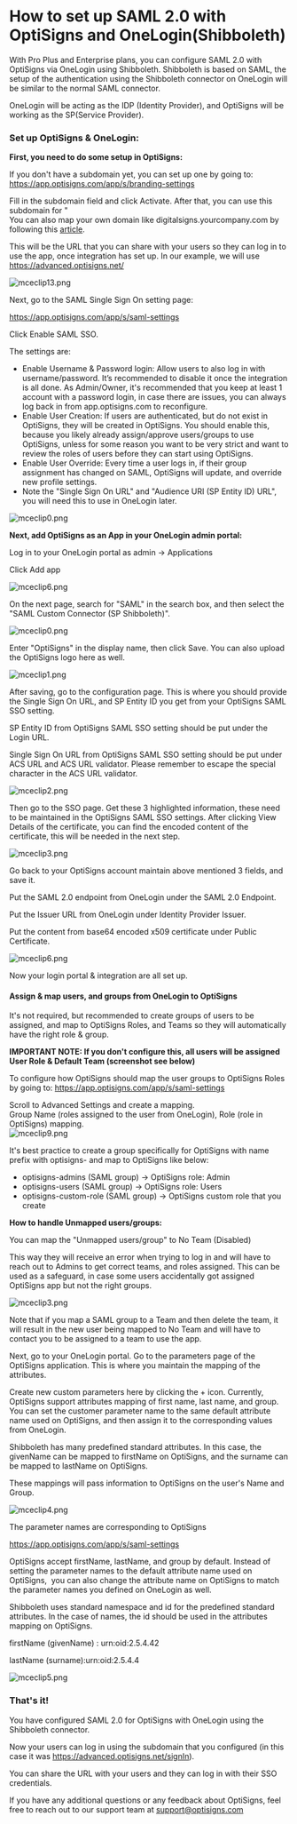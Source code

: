 # How to set up SAML 2.0 with OptiSigns and OneLogin(Shibboleth)

With Pro Plus and Enterprise plans, you can configure SAML 2.0 with OptiSigns via OneLogin using Shibboleth. Shibboleth is based on SAML, the setup of the authentication using the Shibboleth connector on OneLogin will be similar to the normal SAML connector.

OneLogin will be acting as the IDP (Identity Provider), and OptiSigns will be working as the SP(Service Provider).

### **Set up OptiSigns & OneLogin:**

**First, you need to do some setup in OptiSigns:**

If you don't have a subdomain yet, you can set up one by going to:  
<https://app.optisigns.com/app/s/branding-settings>

Fill in the subdomain field and click Activate. After that, you can use this subdomain for "  
You can also map your own domain like digitalsigns.yourcompany.com by following this [article](https://support.optisigns.com/hc/en-us/articles/1500000480302).

This will be the URL that you can share with your users so they can log in to use the app, once integration has set up. In our example, we will use <https://advanced.optisigns.net/>

![mceclip13.png](https://support.optisigns.com/hc/article_attachments/21286528904211)

Next, go to the SAML Single Sign On setting page:

<https://app.optisigns.com/app/s/saml-settings>

Click Enable SAML SSO.

The settings are:

* Enable Username & Password login: Allow users to also log in with username/password. It’s recommended to disable it once the integration is all done. As Admin/Owner, it's recommended that you keep at least 1 account with a password login, in case there are issues, you can always log back in from app.optisigns.com to reconfigure.
* Enable User Creation: If users are authenticated, but do not exist in OptiSigns, they will be created in OptiSigns. You should enable this, because you likely already assign/approve users/groups to use OptiSigns, unless for some reason you want to be very strict and want to review the roles of users before they can start using OptiSigns.
* Enable User Override: Every time a user logs in, if their group assignment has changed on SAML, OptiSigns will update, and override new profile settings.
* Note the "Single Sign On URL" and "Audience URI (SP Entity ID) URL", you will need this to use in OneLogin later.

![mceclip0.png](https://support.optisigns.com/hc/article_attachments/21286544103571)

**Next, add OptiSigns as an App in your OneLogin admin portal:**

Log in to your OneLogin portal as admin -> Applications

Click Add app

![mceclip6.png](https://support.optisigns.com/hc/article_attachments/4407476998035)

On the next page, search for "SAML" in the search box, and then select the "SAML Custom Connector (SP Shibboleth)".

![mceclip0.png](https://support.optisigns.com/hc/article_attachments/4407468255507)

Enter "OptiSigns" in the display name, then click Save. You can also upload the OptiSigns logo here as well.

![mceclip1.png](https://support.optisigns.com/hc/article_attachments/4407476590867)

After saving, go to the configuration page. This is where you should provide the Single Sign On URL, and SP Entity ID you get from your OptiSigns SAML SSO setting.

SP Entity ID from OptiSigns SAML SSO setting should be put under the Login URL.

Single Sign On URL from OptiSigns SAML SSO setting should be put under ACS URL and ACS URL validator. Please remember to escape the special character in the ACS URL validator.

![mceclip2.png](https://support.optisigns.com/hc/article_attachments/4407476626451)

Then go to the SSO page. Get these 3 highlighted information, these need to be maintained in the OptiSigns SAML SSO settings. After clicking View Details of the certificate, you can find the encoded content of the certificate, this will be needed in the next step.

![mceclip3.png](https://support.optisigns.com/hc/article_attachments/4407476684179)

Go back to your OptiSigns account maintain above mentioned 3 fields, and save it.

Put the SAML 2.0 endpoint from OneLogin under the SAML 2.0 Endpoint.

Put the Issuer URL from OneLogin under Identity Provider Issuer.

Put the content from base64 encoded x509 certificate under Public Certificate.

![mceclip6.png](https://support.optisigns.com/hc/article_attachments/21286544110099)

Now your login portal & integration are all set up.

#### **Assign & map users, and groups from OneLogin to OptiSigns**

It's not required, but recommended to create groups of users to be assigned, and map to OptiSigns Roles, and Teams so they will automatically have the right role & group.

**IMPORTANT NOTE: If you don't configure this, all users will be assigned User Role & Default Team (screenshot see below)**

To configure how OptiSigns should map the user groups to OptiSigns Roles by going to: <https://app.optisigns.com/app/s/saml-settings>

Scroll to Advanced Settings and create a mapping.  
Group Name (roles assigned to the user from OneLogin), Role (role in OptiSigns) mapping.   
![mceclip9.png](https://support.optisigns.com/hc/article_attachments/21286528943635)

It's best practice to create a group specifically for OptiSigns with name prefix with optisigns- and map to OptiSigns like below:

* optisigns-admins (SAML group) -> OptiSigns role: Admin
* optisigns-users (SAML group) -> OptiSigns role: Users
* optisigns-custom-role (SAML group) -> OptiSigns custom role that you create

**How to handle Unmapped users/groups:**

You can map the "Unmapped users/group" to No Team (Disabled)

This way they will receive an error when trying to log in and will have to reach out to Admins to get correct teams, and roles assigned. This can be used as a safeguard, in case some users accidentally got assigned OptiSigns app but not the right groups.

![mceclip3.png](https://support.optisigns.com/hc/article_attachments/26504504778259)

Note that if you map a SAML group to a Team and then delete the team, it will result in the new user being mapped to No Team and will have to contact you to be assigned to a team to use the app.

Next, go to your OneLogin portal. Go to the parameters page of the OptiSigns application. This is where you maintain the mapping of the attributes.

Create new custom parameters here by clicking the + icon. Currently, OptiSigns support attributes mapping of first name, last name, and group. You can set the customer parameter name to the same default attribute name used on OptiSigns, and then assign it to the corresponding values from OneLogin.

Shibboleth has many predefined standard attributes. In this case, the givenName can be mapped to firstName on OptiSigns, and the surname can be mapped to lastName on OptiSigns.

These mappings will pass information to OptiSigns on the user's Name and Group.

![mceclip4.png](https://support.optisigns.com/hc/article_attachments/4407468380563)

The parameter names are corresponding to OptiSigns

<https://app.optisigns.com/app/s/saml-settings>

OptiSigns accept firstName, lastName, and group by default. Instead of setting the parameter names to the default attribute name used on OptiSigns,  you can also change the attribute name on OptiSigns to match the parameter names you defined on OneLogin as well.

Shibboleth uses standard namespace and id for the predefined standard attributes. In the case of names, the id should be used in the attributes mapping on OptiSigns.

firstName (givenName) : urn:oid:2.5.4.42

lastName (surname):urn:oid:2.5.4.4

![mceclip5.png](https://support.optisigns.com/hc/article_attachments/4407468403219)

### **That's it!**

You have configured SAML 2.0 for OptiSigns with OneLogin using the Shibboleth connector.

Now your users can log in using the subdomain that you configured (in this case it was <https://advanced.optisigns.net/signIn>).

You can share the URL with your users and they can log in with their SSO credentials.

If you have any additional questions or any feedback about OptiSigns, feel free to reach out to our support team at [support@optisigns.com](mailto:support@optisigns.com)